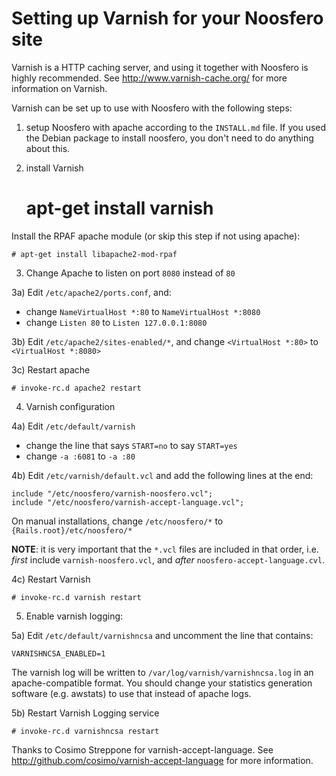 Setting up Varnish for your Noosfero site
=========================================

Varnish is a HTTP caching server, and using it together with Noosfero is highly recommended. See http://www.varnish-cache.org/ for more information on Varnish.

Varnish can be set up to use with Noosfero with the following steps:

1) setup Noosfero with apache according to the `INSTALL.md` file. If you used the Debian package to install noosfero, you don't need to do anything about this.

2) install Varnish

    # apt-get install varnish

Install the RPAF apache module (or skip this step if not using apache):

    # apt-get install libapache2-mod-rpaf

3) Change Apache to listen on port `8080` instead of `80`

3a) Edit `/etc/apache2/ports.conf`, and:

  * change `NameVirtualHost *:80` to `NameVirtualHost *:8080`
  * change `Listen 80` to `Listen 127.0.0.1:8080`

3b) Edit `/etc/apache2/sites-enabled/*`, and change `<VirtualHost *:80>` to `<VirtualHost *:8080>`

3c) Restart apache

    # invoke-rc.d apache2 restart

4) Varnish configuration

4a) Edit `/etc/default/varnish`

   * change the line that says `START=no` to say `START=yes`
   * change `-a :6081` to `-a :80`

4b) Edit `/etc/varnish/default.vcl` and add the following lines at the end:

    include "/etc/noosfero/varnish-noosfero.vcl";
    include "/etc/noosfero/varnish-accept-language.vcl";

On manual installations, change `/etc/noosfero/*` to `{Rails.root}/etc/noosfero/*`

**NOTE**: it is very important that the `*.vcl` files are included in that order, i.e. *first* include `varnish-noosfero.vcl`, and *after* `noosfero-accept-language.cvl`.

4c) Restart Varnish

    # invoke-rc.d varnish restart

5) Enable varnish logging:

5a) Edit `/etc/default/varnishncsa` and uncomment the line that contains:

    VARNISHNCSA_ENABLED=1

The varnish log will be written to `/var/log/varnish/varnishncsa.log` in an apache-compatible format. You should change your statistics generation software (e.g. awstats) to use that instead of apache logs.

5b) Restart Varnish Logging service

    # invoke-rc.d varnishncsa restart

Thanks to Cosimo Streppone for varnish-accept-language. See http://github.com/cosimo/varnish-accept-language for more information.

